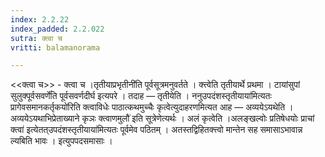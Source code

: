 ```yaml
---
index: 2.2.22
index_padded: 2.2.022
sutra: क्त्वा च
vritti: balamanorama

---
```

<<क्त्वा च>> - क्त्वा च ।तृतीयाप्रभृतीनी॑ति पूर्वसूत्रमनुवर्तते । क्त्त्वेति तृतीयार्थे प्रथमा । टायांसुपां सुलुक्पूर्वसवर्णे॑ति पूर्वसवर्णदीर्घ इत्यपरे । तदाह — तृतीयेति । ननुउपदंशस्तृतीयाया॑मित्यतः प्रागेवसमानकर्तृकयो॑रिति क्त्वाविधेः पाठात्कथमुच्चैः कृत्वेत्युदाहरणमित्यत आह — अव्ययेऽयथेति ।अव्ययेऽयथाभिप्रेताख्याने कृञः क्त्वाणमुलौ॑ इति सूत्रेणेत्यर्थः । अलं कृत्वेति ।अलङ्खल्वोः प्रतिषेधयोः प्राचां क्त्वा॑ इत्येतत्उपदंशस्तृतीयाया॑मित्यतः पूर्वमेव पठितम् । अतस्तद्विहितक्त्त्वो मान्तेन सह समासाऽभावान्न ल्यबिति भावः । इत्युपपदसमासाः । 